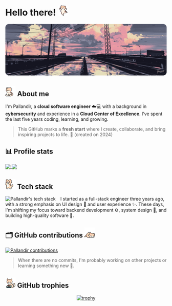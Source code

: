 # Hello there! ![cat dance](./assets/cat_dance.gif)

<img src="./assets/railroad-min.png"/>
<div>



## ![cat](./assets/cat.gif) About me

I'm Pallandir, a **cloud software engineer** ☁️💻 with a background in **cybersecurity** and experience in a **Cloud Center of Excellence**. I’ve spent the last five years coding, learning, and growing.

> This GitHub marks a **fresh start** where I create, collaborate, and bring inspiring projects to life. 🚀 (created on 2024)

</div>

## 📊 Profile stats

<a href="https://github.com/anuraghazra/github-readme-stats">
  <img height=200 align="center" src="https://custom-profile-stat-card.vercel.app/api?username=pallandir&theme=catppuccin_mocha&show_icons=true" />
</a>
<a href="https://github.com/anuraghazra/convoychat">
  <img height=200 align="center" src="https://custom-profile-stat-card.vercel.app/api/top-langs/?username=pallandir&layout=compact&theme=catppuccin_mocha" />
</a>


## ![cat excited ](./assets/cat_excited.gif) Tech stack

<a href="#">
 <img align="left" style="padding-right: 15px;" src="https://github-readme-tech-stack.vercel.app/api/cards?title=Pallandir%27s+tech+stack&lineCount=2&bg=%231e1e2e&badge=%23cdd6f4&border=%23cdd6f4&titleColor=%2394e2d5&line1=python%2CPython%2C1e1e2e%3Bvue.js%2CVue.js%2C1e1e2e%3BOpenTofu%2COpenTofu%2C1e1e2e%3BRust%2CRust%2C1e1e2e%3B&line2=Go%2CGolang%2C1e1e2e%3BAWS%2CAWS%2C1e1e2e%3BGCP%2CGCP%2C1e1e2e%3Bvim%2CVim%2C1e1e2e%3B%3Blinux%2CLinux%2C1e1e2e%3B" alt="Pallandir's tech stack" />
</a>
<p>
  I started as a full-stack engineer three years ago, with a strong emphasis on UI design 🎨 and user experience ✨. These days, I'm shifting my focus toward backend development ⚙️, system design 🧠, and building high-quality software 🚀.
</p>


## 🗂️ GitHub contributions ![cat sleep](./assets/cat_sleep.gif)

<a href="#"><img alt="Pallandir contributions" src="https://github-readme-activity-graph.vercel.app/graph/?username=pallandir&bg_color=1e1e2e&color=cdd6f4&line=cba6f7&point=94e2d5&area=true" /></a>

> When there are no commits, I'm probably working on other projects or learning something new 🤭.


## ![cat](./assets/cat_eating.gif) GitHub trophies

<div align="center">

[![trophy](https://github-profile-trophy.vercel.app/?username=pallandir&theme=nord&column=4)](https://github.com/ryo-ma/github-profile-trophy)

</div>


